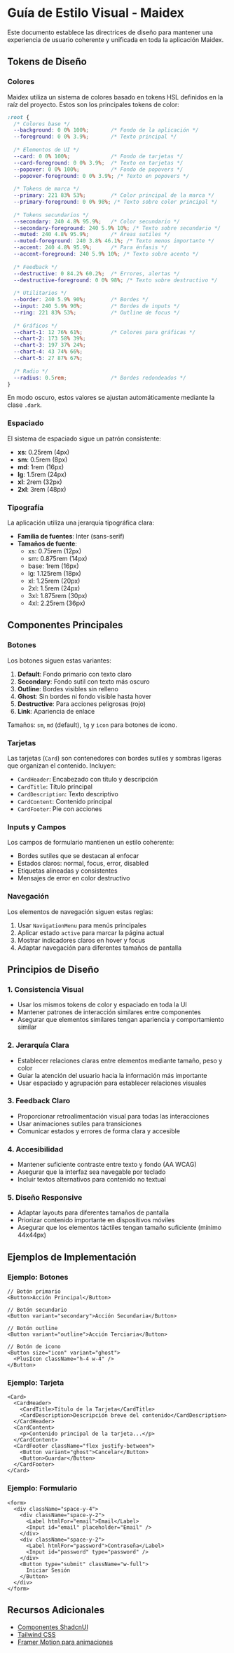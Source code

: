 # Guía de Estilo Visual - Maidex

Este documento establece las directrices de diseño para mantener una experiencia de usuario coherente y unificada en toda la aplicación Maidex.

## Tokens de Diseño

### Colores

Maidex utiliza un sistema de colores basado en tokens HSL definidos en la raíz del proyecto. Estos son los principales tokens de color:

```css
:root {
  /* Colores base */
  --background: 0 0% 100%;       /* Fondo de la aplicación */
  --foreground: 0 0% 3.9%;       /* Texto principal */
  
  /* Elementos de UI */
  --card: 0 0% 100%;             /* Fondo de tarjetas */
  --card-foreground: 0 0% 3.9%;  /* Texto en tarjetas */
  --popover: 0 0% 100%;          /* Fondo de popovers */
  --popover-foreground: 0 0% 3.9%; /* Texto en popovers */
  
  /* Tokens de marca */
  --primary: 221 83% 53%;        /* Color principal de la marca */
  --primary-foreground: 0 0% 98%; /* Texto sobre color principal */
  
  /* Tokens secundarios */
  --secondary: 240 4.8% 95.9%;   /* Color secundario */
  --secondary-foreground: 240 5.9% 10%; /* Texto sobre secundario */
  --muted: 240 4.8% 95.9%;       /* Áreas sutiles */
  --muted-foreground: 240 3.8% 46.1%; /* Texto menos importante */
  --accent: 240 4.8% 95.9%;      /* Para énfasis */
  --accent-foreground: 240 5.9% 10%; /* Texto sobre acento */
  
  /* Feedback */
  --destructive: 0 84.2% 60.2%;  /* Errores, alertas */
  --destructive-foreground: 0 0% 98%; /* Texto sobre destructivo */
  
  /* Utilitarios */
  --border: 240 5.9% 90%;        /* Bordes */
  --input: 240 5.9% 90%;         /* Bordes de inputs */
  --ring: 221 83% 53%;           /* Outline de focus */
  
  /* Gráficos */
  --chart-1: 12 76% 61%;         /* Colores para gráficas */
  --chart-2: 173 58% 39%;
  --chart-3: 197 37% 24%;
  --chart-4: 43 74% 66%;
  --chart-5: 27 87% 67%;
  
  /* Radio */
  --radius: 0.5rem;              /* Bordes redondeados */
}
```

En modo oscuro, estos valores se ajustan automáticamente mediante la clase `.dark`.

### Espaciado

El sistema de espaciado sigue un patrón consistente:

- **xs**: 0.25rem (4px)
- **sm**: 0.5rem (8px)
- **md**: 1rem (16px)
- **lg**: 1.5rem (24px)
- **xl**: 2rem (32px)
- **2xl**: 3rem (48px)

### Tipografía

La aplicación utiliza una jerarquía tipográfica clara:

- **Familia de fuentes**: Inter (sans-serif)
- **Tamaños de fuente**:
  - xs: 0.75rem (12px)
  - sm: 0.875rem (14px)
  - base: 1rem (16px)
  - lg: 1.125rem (18px)
  - xl: 1.25rem (20px)
  - 2xl: 1.5rem (24px)
  - 3xl: 1.875rem (30px)
  - 4xl: 2.25rem (36px)

## Componentes Principales

### Botones

Los botones siguen estas variantes:

1. **Default**: Fondo primario con texto claro
2. **Secondary**: Fondo sutil con texto más oscuro
3. **Outline**: Bordes visibles sin relleno
4. **Ghost**: Sin bordes ni fondo visible hasta hover
5. **Destructive**: Para acciones peligrosas (rojo)
6. **Link**: Apariencia de enlace

Tamaños: `sm`, `md` (default), `lg` y `icon` para botones de icono.

### Tarjetas

Las tarjetas (`Card`) son contenedores con bordes sutiles y sombras ligeras que organizan el contenido. Incluyen:

- `CardHeader`: Encabezado con título y descripción
- `CardTitle`: Título principal
- `CardDescription`: Texto descriptivo
- `CardContent`: Contenido principal
- `CardFooter`: Pie con acciones

### Inputs y Campos

Los campos de formulario mantienen un estilo coherente:

- Bordes sutiles que se destacan al enfocar
- Estados claros: normal, focus, error, disabled
- Etiquetas alineadas y consistentes
- Mensajes de error en color destructivo

### Navegación

Los elementos de navegación siguen estas reglas:

1. Usar `NavigationMenu` para menús principales
2. Aplicar estado `active` para marcar la página actual
3. Mostrar indicadores claros en hover y focus
4. Adaptar navegación para diferentes tamaños de pantalla

## Principios de Diseño

### 1. Consistencia Visual

- Usar los mismos tokens de color y espaciado en toda la UI
- Mantener patrones de interacción similares entre componentes
- Asegurar que elementos similares tengan apariencia y comportamiento similar

### 2. Jerarquía Clara

- Establecer relaciones claras entre elementos mediante tamaño, peso y color
- Guiar la atención del usuario hacia la información más importante
- Usar espaciado y agrupación para establecer relaciones visuales

### 3. Feedback Claro

- Proporcionar retroalimentación visual para todas las interacciones
- Usar animaciones sutiles para transiciones
- Comunicar estados y errores de forma clara y accesible

### 4. Accesibilidad

- Mantener suficiente contraste entre texto y fondo (AA WCAG)
- Asegurar que la interfaz sea navegable por teclado
- Incluir textos alternativos para contenido no textual

### 5. Diseño Responsive

- Adaptar layouts para diferentes tamaños de pantalla
- Priorizar contenido importante en dispositivos móviles
- Asegurar que los elementos táctiles tengan tamaño suficiente (mínimo 44x44px)

## Ejemplos de Implementación

### Ejemplo: Botones

```tsx
// Botón primario
<Button>Acción Principal</Button>

// Botón secundario
<Button variant="secondary">Acción Secundaria</Button>

// Botón outline
<Button variant="outline">Acción Terciaria</Button>

// Botón de icono
<Button size="icon" variant="ghost">
  <PlusIcon className="h-4 w-4" />
</Button>
```

### Ejemplo: Tarjeta

```tsx
<Card>
  <CardHeader>
    <CardTitle>Título de la Tarjeta</CardTitle>
    <CardDescription>Descripción breve del contenido</CardDescription>
  </CardHeader>
  <CardContent>
    <p>Contenido principal de la tarjeta...</p>
  </CardContent>
  <CardFooter className="flex justify-between">
    <Button variant="ghost">Cancelar</Button>
    <Button>Guardar</Button>
  </CardFooter>
</Card>
```

### Ejemplo: Formulario

```tsx
<form>
  <div className="space-y-4">
    <div className="space-y-2">
      <Label htmlFor="email">Email</Label>
      <Input id="email" placeholder="Email" />
    </div>
    <div className="space-y-2">
      <Label htmlFor="password">Contraseña</Label>
      <Input id="password" type="password" />
    </div>
    <Button type="submit" className="w-full">
      Iniciar Sesión
    </Button>
  </div>
</form>
```

## Recursos Adicionales

- [Componentes ShadcnUI](https://ui.shadcn.com)
- [Tailwind CSS](https://tailwindcss.com/docs)
- [Framer Motion para animaciones](https://www.framer.com/motion/) 